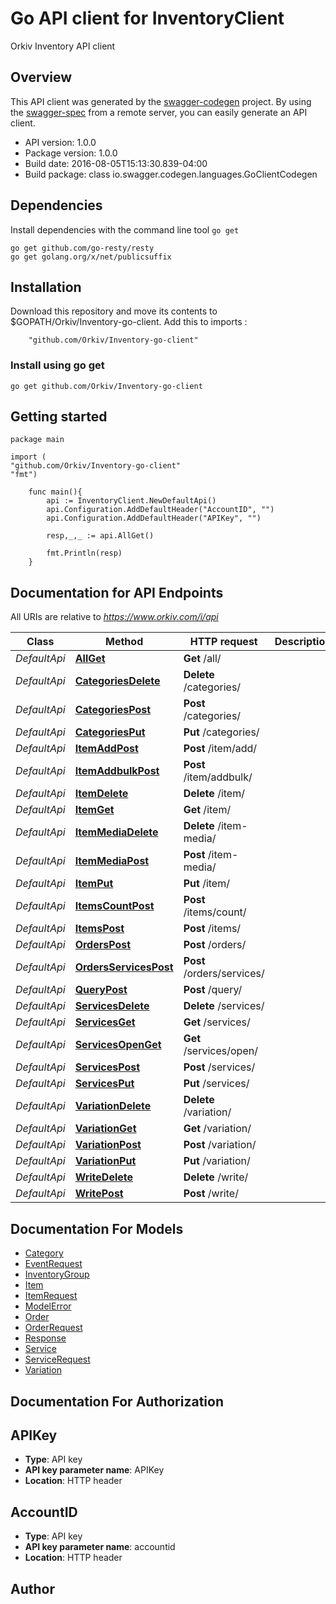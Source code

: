 # Go API client for InventoryClient

Orkiv Inventory API client 

## Overview
This API client was generated by the [swagger-codegen](https://github.com/swagger-api/swagger-codegen) project.  By using the [swagger-spec](https://github.com/swagger-api/swagger-spec) from a remote server, you can easily generate an API client.

- API version: 1.0.0
- Package version: 1.0.0
- Build date: 2016-08-05T15:13:30.839-04:00
- Build package: class io.swagger.codegen.languages.GoClientCodegen

## Dependencies
Install dependencies with the command line tool `go get`

    go get github.com/go-resty/resty
    go get golang.org/x/net/publicsuffix

## Installation
Download this repository and move its contents to $GOPATH/Orkiv/Inventory-go-client.
Add this to imports : 
```
    "github.com/Orkiv/Inventory-go-client"
```
### Install using go get

    go get github.com/Orkiv/Inventory-go-client

## Getting started

    package main

    import (
    "github.com/Orkiv/Inventory-go-client"
    "fmt")
    
        func main(){
        	api := InventoryClient.NewDefaultApi()
        	api.Configuration.AddDefaultHeader("AccountID", "")
        	api.Configuration.AddDefaultHeader("APIKey", "")
        
        	resp,_,_ := api.AllGet()
        
        	fmt.Println(resp)
        }
## Documentation for API Endpoints

All URIs are relative to *https://www.orkiv.com/i/api*

Class | Method | HTTP request | Description
------------ | ------------- | ------------- | -------------
*DefaultApi* | [**AllGet**](docs/DefaultApi.md#allget) | **Get** /all/ | 
*DefaultApi* | [**CategoriesDelete**](docs/DefaultApi.md#categoriesdelete) | **Delete** /categories/ | 
*DefaultApi* | [**CategoriesPost**](docs/DefaultApi.md#categoriespost) | **Post** /categories/ | 
*DefaultApi* | [**CategoriesPut**](docs/DefaultApi.md#categoriesput) | **Put** /categories/ | 
*DefaultApi* | [**ItemAddPost**](docs/DefaultApi.md#itemaddpost) | **Post** /item/add/ | 
*DefaultApi* | [**ItemAddbulkPost**](docs/DefaultApi.md#itemaddbulkpost) | **Post** /item/addbulk/ | 
*DefaultApi* | [**ItemDelete**](docs/DefaultApi.md#itemdelete) | **Delete** /item/ | 
*DefaultApi* | [**ItemGet**](docs/DefaultApi.md#itemget) | **Get** /item/ | 
*DefaultApi* | [**ItemMediaDelete**](docs/DefaultApi.md#itemmediadelete) | **Delete** /item-media/ | 
*DefaultApi* | [**ItemMediaPost**](docs/DefaultApi.md#itemmediapost) | **Post** /item-media/ | 
*DefaultApi* | [**ItemPut**](docs/DefaultApi.md#itemput) | **Put** /item/ | 
*DefaultApi* | [**ItemsCountPost**](docs/DefaultApi.md#itemscountpost) | **Post** /items/count/ | 
*DefaultApi* | [**ItemsPost**](docs/DefaultApi.md#itemspost) | **Post** /items/ | 
*DefaultApi* | [**OrdersPost**](docs/DefaultApi.md#orderspost) | **Post** /orders/ | 
*DefaultApi* | [**OrdersServicesPost**](docs/DefaultApi.md#ordersservicespost) | **Post** /orders/services/ | 
*DefaultApi* | [**QueryPost**](docs/DefaultApi.md#querypost) | **Post** /query/ | 
*DefaultApi* | [**ServicesDelete**](docs/DefaultApi.md#servicesdelete) | **Delete** /services/ | 
*DefaultApi* | [**ServicesGet**](docs/DefaultApi.md#servicesget) | **Get** /services/ | 
*DefaultApi* | [**ServicesOpenGet**](docs/DefaultApi.md#servicesopenget) | **Get** /services/open/ | 
*DefaultApi* | [**ServicesPost**](docs/DefaultApi.md#servicespost) | **Post** /services/ | 
*DefaultApi* | [**ServicesPut**](docs/DefaultApi.md#servicesput) | **Put** /services/ | 
*DefaultApi* | [**VariationDelete**](docs/DefaultApi.md#variationdelete) | **Delete** /variation/ | 
*DefaultApi* | [**VariationGet**](docs/DefaultApi.md#variationget) | **Get** /variation/ | 
*DefaultApi* | [**VariationPost**](docs/DefaultApi.md#variationpost) | **Post** /variation/ | 
*DefaultApi* | [**VariationPut**](docs/DefaultApi.md#variationput) | **Put** /variation/ | 
*DefaultApi* | [**WriteDelete**](docs/DefaultApi.md#writedelete) | **Delete** /write/ | 
*DefaultApi* | [**WritePost**](docs/DefaultApi.md#writepost) | **Post** /write/ | 


## Documentation For Models

 - [Category](docs/Category.md)
 - [EventRequest](docs/EventRequest.md)
 - [InventoryGroup](docs/InventoryGroup.md)
 - [Item](docs/Item.md)
 - [ItemRequest](docs/ItemRequest.md)
 - [ModelError](docs/ModelError.md)
 - [Order](docs/Order.md)
 - [OrderRequest](docs/OrderRequest.md)
 - [Response](docs/Response.md)
 - [Service](docs/Service.md)
 - [ServiceRequest](docs/ServiceRequest.md)
 - [Variation](docs/Variation.md)


## Documentation For Authorization


## APIKey

- **Type**: API key 
- **API key parameter name**: APIKey
- **Location**: HTTP header

## AccountID

- **Type**: API key 
- **API key parameter name**: accountid
- **Location**: HTTP header


## Author



